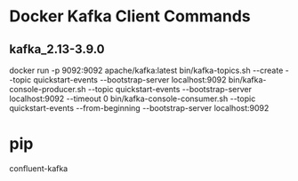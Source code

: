 # Docker Kafka Client Commands
## kafka_2.13-3.9.0
docker run -p 9092:9092 apache/kafka:latest
bin/kafka-topics.sh --create --topic quickstart-events --bootstrap-server localhost:9092
bin/kafka-console-producer.sh --topic quickstart-events --bootstrap-server localhost:9092 --timeout 0
bin/kafka-console-consumer.sh --topic quickstart-events --from-beginning --bootstrap-server localhost:9092

# pip
<!-- Just the latest -->
confluent-kafka 